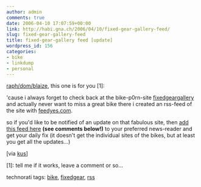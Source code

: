 ```yaml
---
author: admin
comments: true
date: 2006-04-10 17:07:59+00:00
link: http://habi.gna.ch/2006/04/10/fixed-gear-gallery-feed/
slug: fixed-gear-gallery-feed
title: fixed-gear-gallery feed [update]
wordpress_id: 156
categories:
- bike
- linkdump
- personal
---
```



[raph/dom/blaize](http://velocite.ch/), this one is for you [1]:



'cause i always forget to check back at the bike-p0rn-site [fixedgeargallery](http://fixedgeargallery.com/) and actually never want to miss a great bike there i created an rss-feed of the site with [feedyes.com](http://feedyes.com/).
  
so if you'd like to be notified of an update on that fabulous site, then [add this feed here](http://www.feedyes.com/feed.php?f=7FS033fhi5Z935Q3) **(see comments below!)** to your preferred news-reader and get your daily fix (it doesn't get the individual sites of the bikes, but at least you get all the updates...)



[via [kus](http://kus.starfrosch.ch/2006/03/12/websites-ohne-rss-feeds-vergangenheit/)]



[1]: tell me if it works, leave a comment or so...





technorati tags: [bike](http://www.technorati.com/tag/bike), [fixedgear](http://www.technorati.com/tag/fixedgear), [rss](http://www.technorati.com/tag/rss)
